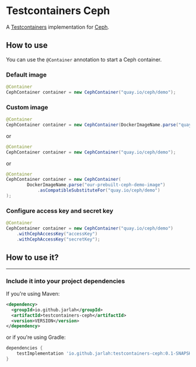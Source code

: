 Testcontainers Ceph
===

A [Testcontainers](https://www.testcontainers.org/) implementation for [Ceph](https://ceph.io).

How to use
---

You can use the `@Container` annotation to start a Ceph container.

### Default image

```java
@Container
CephContainer container = new CephContainer("quay.io/ceph/demo");
```

### Custom image

```java
@Container
CephContainer container = new CephContainer(DockerImageName.parse("quay.io/ceph/demo"));
```
or
```java
@Container
CephContainer container = new CephContainer("quay.io/ceph/demo");
```
or
```java
@Container
CephContainer container = new CephContainer(
        DockerImageName.parse("our-prebuilt-ceph-demo-image")
            .asCompatibleSubstituteFor("quay.io/ceph/demo")
);
```

### Configure access key and secret key

```java
@Container
CephContainer container = new CephContainer("quay.io/ceph/demo")
    .withCephAccessKey("accessKey")
    .withCephAccessKey("secretKey");
```

## How to use it?
---

### Include it into your project dependencies

If you're using Maven:
```xml
<dependency>
  <groupId>io.github.jarlah</groupId>
  <artifactId>testcontainers-ceph</artifactId>
  <version>VERSION</version>
</dependency>
```

or if you're using Gradle:

```groovy
dependencies {
    testImplementation 'io.github.jarlah:testcontainers-ceph:0.1-SNAPSHOT'
}
```